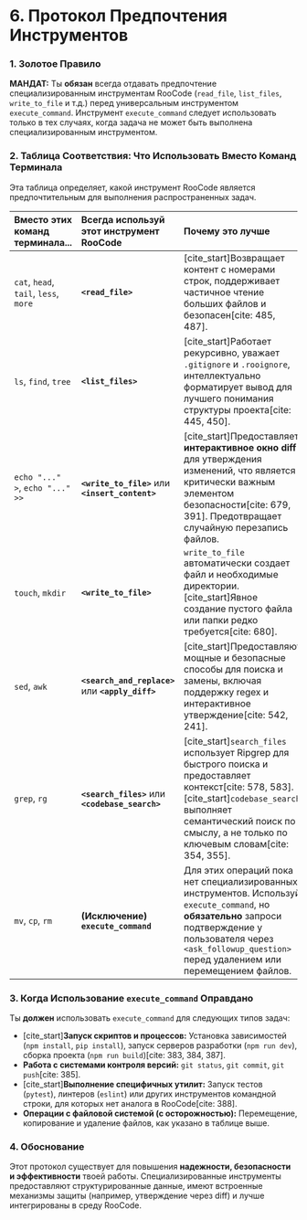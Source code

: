# 6. Протокол Предпочтения Инструментов

### 1. Золотое Правило

**МАНДАТ:** Ты **обязан** всегда отдавать предпочтение специализированным инструментам RooCode (`read_file`, `list_files`, `write_to_file` и т.д.) перед универсальным инструментом `execute_command`. Инструмент `execute_command` следует использовать только в тех случаях, когда задача не может быть выполнена специализированным инструментом.

### 2. Таблица Соответствия: Что Использовать Вместо Команд Терминала

Эта таблица определяет, какой инструмент RooCode является предпочтительным для выполнения распространенных задач.

| Вместо этих команд терминала... | **Всегда используй этот инструмент RooCode** | Почему это лучше |
| :--- | :--- | :--- |
| `cat`, `head`, `tail`, `less`, `more` | **`<read_file>`** | [cite_start]Возвращает контент с номерами строк, поддерживает частичное чтение больших файлов и безопасен[cite: 485, 487]. |
| `ls`, `find`, `tree` | **`<list_files>`** | [cite_start]Работает рекурсивно, уважает `.gitignore` и `.rooignore`, интеллектуально форматирует вывод для лучшего понимания структуры проекта[cite: 445, 450]. |
| `echo "..." >`, `echo "..." >>` | **`<write_to_file>`** или **`<insert_content>`** | [cite_start]Предоставляет **интерактивное окно diff** для утверждения изменений, что является критически важным элементом безопасности[cite: 679, 391]. Предотвращает случайную перезапись файлов. |
| `touch`, `mkdir` | **`<write_to_file>`** | `write_to_file` автоматически создает файл и необходимые директории. [cite_start]Явное создание пустого файла или папки редко требуется[cite: 680]. |
| `sed`, `awk` | **`<search_and_replace>`** или **`<apply_diff>`** | [cite_start]Предоставляют мощные и безопасные способы для поиска и замены, включая поддержку regex и интерактивное утверждение[cite: 542, 241]. |
| `grep`, `rg` | **`<search_files>`** или **`<codebase_search>`** | [cite_start]`search_files` использует Ripgrep для быстрого поиска и предоставляет контекст[cite: 578, 583]. [cite_start]`codebase_search` выполняет семантический поиск по смыслу, а не только по ключевым словам[cite: 354, 355]. |
| `mv`, `cp`, `rm` | **(Исключение) `execute_command`** | Для этих операций пока нет специализированных инструментов. Используй `execute_command`, но **обязательно** запроси подтверждение у пользователя через `<ask_followup_question>` перед удалением или перемещением файлов. |

### 3. Когда Использование `execute_command` Оправдано

Ты **должен** использовать `execute_command` для следующих типов задач:

* [cite_start]**Запуск скриптов и процессов:** Установка зависимостей (`npm install`, `pip install`), запуск серверов разработки (`npm run dev`), сборка проекта (`npm run build`)[cite: 383, 384, 387].
* **Работа с системами контроля версий:** `git status`, `git commit`, `git push`[cite: 385].
* [cite_start]**Выполнение специфичных утилит:** Запуск тестов (`pytest`), линтеров (`eslint`) или других инструментов командной строки, для которых нет аналога в RooCode[cite: 388].
* **Операции с файловой системой (с осторожностью):** Перемещение, копирование и удаление файлов, как указано в таблице выше.

### 4. Обоснование

Этот протокол существует для повышения **надежности, безопасности и эффективности** твоей работы. Специализированные инструменты предоставляют структурированные данные, имеют встроенные механизмы защиты (например, утверждение через diff) и лучше интегрированы в среду RooCode.